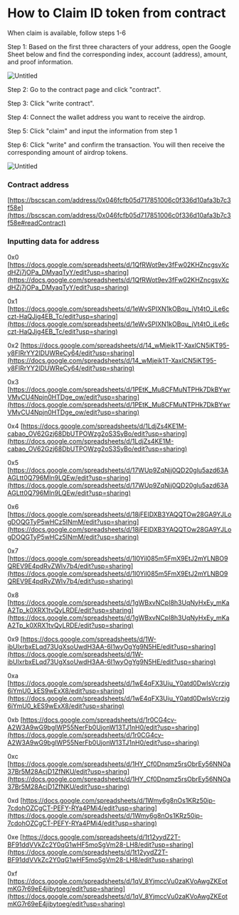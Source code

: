 # How to Claim ID token from contract

When claim is available, follow steps  1-6

Step 1: Based on the first three characters of your address, open the Google Sheet below and find the corresponding index, account (address), amount, and proof information.

![Untitled](https://www.notion.so/image/https%3A%2F%2Fs3-us-west-2.amazonaws.com%2Fsecure.notion-static.com%2Fced82e1f-d9dd-4905-b812-a9316059248e%2FUntitled.png?id=256bb77b-3721-4f21-b4f5-d3dbd15d08f9&table=block&spaceId=afea7efa-a915-4d36-91da-b64ee815ffd7&width=2000&userId=35ff73b9-08b2-40db-ad23-a7269fbaeffb&cache=v2)

Step 2: Go to the contract page and click "contract".

Step 3: Click "write contract".

Step 4: Connect the wallet address you want to receive the airdrop.

Step 5: Click "claim" and input the information from step 1

Step 6: Click "write" and confirm the transaction. You will then receive the corresponding amount of airdrop tokens.

![Untitled](https://www.notion.so/image/https%3A%2F%2Fs3-us-west-2.amazonaws.com%2Fsecure.notion-static.com%2Fdf27fd08-d75d-4994-befe-e7fa0f5378b9%2FUntitled.png?id=5c2b1654-3e1a-43e9-8806-e3c84973ac8f&table=block&spaceId=afea7efa-a915-4d36-91da-b64ee815ffd7&width=2000&userId=35ff73b9-08b2-40db-ad23-a7269fbaeffb&cache=v2)







### Contract address

[https://bscscan.com/address/0x046fcfb05d717851006c0f336d10afa3b7c3f58e](https://bscscan.com/address/0x046fcfb05d717851006c0f336d10afa3b7c3f58e#readContract)

### Inputting data for address

0x0
[https://docs.google.com/spreadsheets/d/1QfRWot9ev3fFw02KHZncgsvXcdHZj7jOPa_DMyaqTyY/edit?usp=sharing](https://docs.google.com/spreadsheets/d/1QfRWot9ev3fFw02KHZncgsvXcdHZj7jOPa_DMyaqTyY/edit?usp=sharing)

0x1
[https://docs.google.com/spreadsheets/d/1eWvSPIXN1kOBqu_jVt4tO_iLe6cczt-HaQJjg4EB_Tc/edit?usp=sharing](https://docs.google.com/spreadsheets/d/1eWvSPIXN1kOBqu_jVt4tO_iLe6cczt-HaQJjg4EB_Tc/edit?usp=sharing)

0x2
[https://docs.google.com/spreadsheets/d/14_wMjeik1T-XaxlCN5iKT95-y8FlRrYY2IDUWReCy64/edit?usp=sharing](https://docs.google.com/spreadsheets/d/14_wMjeik1T-XaxlCN5iKT95-y8FlRrYY2IDUWReCy64/edit?usp=sharing)

0x3
[https://docs.google.com/spreadsheets/d/1PEtK_Mu8CFMuNTPHk7DkBYwrVMvCU4Npjn0HTDge_ow/edit?usp=sharing](https://docs.google.com/spreadsheets/d/1PEtK_Mu8CFMuNTPHk7DkBYwrVMvCU4Npjn0HTDge_ow/edit?usp=sharing)

0x4
[https://docs.google.com/spreadsheets/d/1LdjZs4KE1M-cabao_OV62Gzj68DbUTPOWzg2oS3SyBo/edit?usp=sharing](https://docs.google.com/spreadsheets/d/1LdjZs4KE1M-cabao_OV62Gzj68DbUTPOWzg2oS3SyBo/edit?usp=sharing)

0x5
[https://docs.google.com/spreadsheets/d/17WUp9ZqNjj0QD20glu5azd63AAGLtt0Q796MIn9LQEw/edit?usp=sharing](https://docs.google.com/spreadsheets/d/17WUp9ZqNjj0QD20glu5azd63AAGLtt0Q796MIn9LQEw/edit?usp=sharing)

0x6
[https://docs.google.com/spreadsheets/d/18jFEIDXB3YAQQTOw28GA9YJLogDOQGTyP5wHCz5INmM/edit?usp=sharing](https://docs.google.com/spreadsheets/d/18jFEIDXB3YAQQTOw28GA9YJLogDOQGTyP5wHCz5INmM/edit?usp=sharing)

0x7
[https://docs.google.com/spreadsheets/d/1l0Yil085m5FmX9EtJ2mYLNBO9QREV9E4pdRvZWIv7b4/edit?usp=sharing](https://docs.google.com/spreadsheets/d/1l0Yil085m5FmX9EtJ2mYLNBO9QREV9E4pdRvZWIv7b4/edit?usp=sharing)

0x8
[https://docs.google.com/spreadsheets/d/1gWBxvNCpI8h3UqNyHxEy_mKaA2Tp_k0XRX1tvQyLRDE/edit?usp=sharing](https://docs.google.com/spreadsheets/d/1gWBxvNCpI8h3UqNyHxEy_mKaA2Tp_k0XRX1tvQyLRDE/edit?usp=sharing)

0x9
[https://docs.google.com/spreadsheets/d/1W-ibUlxrbxELqd73UgXsoUwdH3AA-6I1wyOgYg9N5HE/edit?usp=sharing](https://docs.google.com/spreadsheets/d/1W-ibUlxrbxELqd73UgXsoUwdH3AA-6I1wyOgYg9N5HE/edit?usp=sharing)

0xa
[https://docs.google.com/spreadsheets/d/1wE4qFX3Uiu_Y0atd0DwIsVcrzjg6iYmU0_kES9wExX8/edit?usp=sharing](https://docs.google.com/spreadsheets/d/1wE4qFX3Uiu_Y0atd0DwIsVcrzjg6iYmU0_kES9wExX8/edit?usp=sharing)

0xb
[https://docs.google.com/spreadsheets/d/1r0CG4cv-A2W3A9wG9bgIWP55NerFb0UjonW13TJ1nH0/edit?usp=sharing](https://docs.google.com/spreadsheets/d/1r0CG4cv-A2W3A9wG9bgIWP55NerFb0UjonW13TJ1nH0/edit?usp=sharing)

0xc
[https://docs.google.com/spreadsheets/d/1HY_Cf0Dnqmz5rsObrEy56NNOa37Br5M28AcjD1ZfNKU/edit?usp=sharing](https://docs.google.com/spreadsheets/d/1HY_Cf0Dnqmz5rsObrEy56NNOa37Br5M28AcjD1ZfNKU/edit?usp=sharing)

0xd
[https://docs.google.com/spreadsheets/d/1Wmy6g8nOs1KRz50ip-7cdohOZCgCT-PEFY-RYa4PMi4/edit?usp=sharing](https://docs.google.com/spreadsheets/d/1Wmy6g8nOs1KRz50ip-7cdohOZCgCT-PEFY-RYa4PMi4/edit?usp=sharing)

0xe
[https://docs.google.com/spreadsheets/d/1t12yydZ2T-BF91ddVVkZc2Y0qG1wHF5moSgVm28-LH8/edit?usp=sharing](https://docs.google.com/spreadsheets/d/1t12yydZ2T-BF91ddVVkZc2Y0qG1wHF5moSgVm28-LH8/edit?usp=sharing)

0xf
[https://docs.google.com/spreadsheets/d/1qV_8YjmccVu0zaKVoAwgZKEotmKG7r69eE4jibytoeg/edit?usp=sharing](https://docs.google.com/spreadsheets/d/1qV_8YjmccVu0zaKVoAwgZKEotmKG7r69eE4jibytoeg/edit?usp=sharing)
